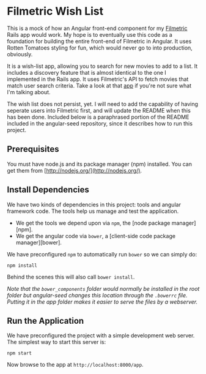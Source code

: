 # Filmetric Wish List

This is a mock of how an Angular front-end component for my [Filmetric](http://github.com/alexwilkinson/filmetric) Rails app would work. My hope is to eventually use this code as a foundation for building the entire front-end of Filmetric in Angular. It uses Rotten Tomatoes styling for fun, which would never go to into production, obviously.

It is a wish-list app, allowing you to search for new movies to add to a list. It includes a discovery feature that is almost identical to the one I implemented in the Rails app. It uses Filmetric's API to fetch movies that match user search criteria. Take a look at that [app](http://filmetric.com) if you're not sure what I'm talking about.

The wish list does not persist, yet. I will need to add the capability of having seperate users into Filmetric first, and will update the README when this has been done. Included below is a paraphrased portion of the README included in the angular-seed repository, since it describes how to run this project.

## Prerequisites

You must have node.js and its package manager (npm) installed.  You can get them from [http://nodejs.org/](http://nodejs.org/).

## Install Dependencies

We have two kinds of dependencies in this project: tools and angular framework code.  The tools help
us manage and test the application.

* We get the tools we depend upon via `npm`, the [node package manager][npm].
* We get the angular code via `bower`, a [client-side code package manager][bower].

We have preconfigured `npm` to automatically run `bower` so we can simply do:

```
npm install
```

Behind the scenes this will also call `bower install`.

*Note that the `bower_components` folder would normally be installed in the root folder but
angular-seed changes this location through the `.bowerrc` file.  Putting it in the app folder makes
it easier to serve the files by a webserver.*

## Run the Application

We have preconfigured the project with a simple development web server.  The simplest way to start
this server is:

```
npm start
```

Now browse to the app at `http://localhost:8000/app`.

